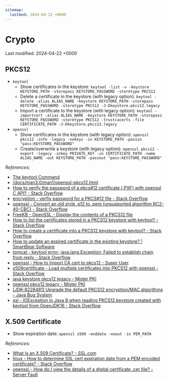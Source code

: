 ```yaml
---
sitemap:
  lastmod: 2024-04-22 +0000
---
```


# Crypto

Last modified: 2024-04-22 +0000

## PKCS12

- `keytool`
  - Show certificates in the keystore: `keytool -list -v -keystore KEYSTORE_PATH -storepass KEYSTORE_PASSWORD -storetype PKCS12`
  - Delete a certificate in the keystore (with legacy option): `keytool -delete -alias ALIAS_NAME -keystore KEYSTORE_PATH -storepass KEYSTORE_PASSWORD -storetype PKCS12 -J-Dkeystore.pkcs12.legacy`
  - Import a certificate to the keystore (with legacy option): `keytool -importcert -alias ALIAS_NAME -keystore KEYSTORE_PATH -storepass KEYSTORE_PASSWORD -storetype PKCS12 -trustcacerts -file CERTIFICATE_PATH -J-Dkeystore.pkcs12.legacy`
- `openssl`
  - Show certificates in the keystore (with legacy option): `openssl pkcs12 -info -legacy -nokeys -in KEYSTORE_PATH -passin "pass:KEYSTORE_PASSWORD"`
  - Create/overwrite a keystore (with legacy option): `openssl pkcs12 -export -legacy -inkey PRIVATE_KEY -in CERTIFICATE_PATH -name ALIAS_NAME -out KEYSTORE_PATH -passout "pass:KEYSTORE_PASSWORD"`

*References*:

- [The keytool Command](https://docs.oracle.com/en/java/javase/17/docs/specs/man/keytool.html)
- [/docs/man3.0/man1/openssl-pkcs12.html](https://www.openssl.org/docs/man3.0/man1/openssl-pkcs12.html)
- [How to verify the password of a pkcs#12 certificate (.PXF) with openssl C API? - Stack Overflow](https://stackoverflow.com/questions/4678730/how-to-verify-the-password-of-a-pkcs12-certificate-pxf-with-openssl-c-api)
- [encryption - verfiy password for a PKCS#12 file - Stack Overflow](https://stackoverflow.com/questions/70857676/verfiy-password-for-a-pkcs12-file)
- [openssl - Convert an old style .p12 to .pem (unsupported algorithm RC2-40-CBC) - Stack Overflow](https://stackoverflow.com/questions/72859711/convert-an-old-style-p12-to-pem-unsupported-algorithm-rc2-40-cbc)
- [FreeKB - OpenSSL - Display the contents of a PKCS12 file](https://www.freekb.net/Article?id=2460)
- [How to list the certificates stored in a PKCS12 keystore with keytool? - Stack Overflow](https://stackoverflow.com/questions/14375235/how-to-list-the-certificates-stored-in-a-pkcs12-keystore-with-keytool)
- [How to create a certificate into a PKCS12 keystore with keytool? - Stack Overflow](https://stackoverflow.com/questions/14375185/how-to-create-a-certificate-into-a-pkcs12-keystore-with-keytool)
- [How to update an expired certificate in the existing keystore? \| SmartBear Software](https://support.smartbear.com/collaborator/faq/how-to-update-an-expired-certificate-in-the-existi/)
- [tomcat - keytool error: java.lang.Exception: Failed to establish chain from reply - Stack Overflow](https://stackoverflow.com/questions/23611688/keytool-error-java-lang-exception-failed-to-establish-chain-from-reply)
- [openssl - How to Import CA cert to pkcs12 - Super User](https://superuser.com/questions/433236/how-to-import-ca-cert-to-pkcs12)
- [x509certificate - Load multiple certificates into PKCS12 with openssl - Stack Overflow](https://stackoverflow.com/questions/19704950/load-multiple-certificates-into-pkcs12-with-openssl)
- [java keystore pkcs12 legacy - Mister PKI](https://www.misterpki.com/java-keystore-pkcs12-legacy/)
- [openssl pkcs12 legacy - Mister PKI](https://www.misterpki.com/openssl-pkcs12-legacy/)
- [\[JDK-8228481\] Upgrade the default PKCS12 encryption/MAC algorithms - Java Bug System](https://bugs.openjdk.org/browse/JDK-8228481)
- [ssl - IOException in Java 8 when reading PKCS12 keystore created with keytool from OpenJDK16 - Stack Overflow](https://stackoverflow.com/questions/67766268/ioexception-in-java-8-when-reading-pkcs12-keystore-created-with-keytool-from-ope)

## X.509 Certificate

- Show expiration date: `openssl x509 -enddate -noout -in PEM_PATH`

*References*:

- [What Is an X.509 Certificate? - SSL.com](https://www.ssl.com/faqs/what-is-an-x-509-certificate/)
- [linux - How to determine SSL cert expiration date from a PEM encoded certificate? - Stack Overflow](https://stackoverflow.com/questions/21297853/how-to-determine-ssl-cert-expiration-date-from-a-pem-encoded-certificate)
- [openssl - How do I view the details of a digital certificate .cer file? - Server Fault](https://serverfault.com/questions/215606/how-do-i-view-the-details-of-a-digital-certificate-cer-file)
